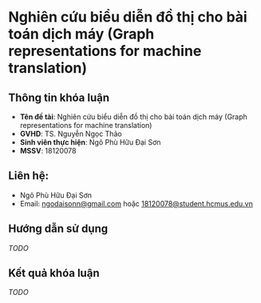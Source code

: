 # Nghiên cứu biểu diễn đồ thị cho bài toán dịch máy (Graph representations for machine translation)

## Thông tin khóa luận 
- **Tên đề tài**: Nghiên cứu biểu diễn đồ thị cho bài toán dịch máy (Graph representations for machine translation)
- **GVHD**: TS. Nguyễn Ngọc Thảo 
- **Sinh viên thực hiện**: Ngô Phù Hữu Đại Sơn 
- **MSSV**: 18120078

## Liên hệ: 
- Ngô Phù Hữu Đại Sơn 
- Email: ngodaisonn@gmail.com hoặc 18120078@student.hcmus.edu.vn

## Hướng dẫn sử dụng 

*TODO*

## Kết quả khóa luận

*TODO*